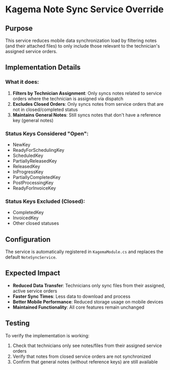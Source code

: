 # Kagema Note Sync Service Override

## Purpose
This service reduces mobile data synchronization load by filtering notes (and their attached files) to only include those relevant to the technician's assigned service orders.

## Implementation Details

### What it does:
1. **Filters by Technician Assignment**: Only syncs notes related to service orders where the technician is assigned via dispatch
2. **Excludes Closed Orders**: Only syncs notes from service orders that are not in closed/completed status
3. **Maintains General Notes**: Still syncs notes that don't have a reference key (general notes)

### Status Keys Considered "Open":
- NewKey
- ReadyForSchedulingKey
- ScheduledKey
- PartiallyReleasedKey
- ReleasedKey
- InProgressKey
- PartiallyCompletedKey
- PostProcessingKey
- ReadyForInvoiceKey

### Status Keys Excluded (Closed):
- CompletedKey
- InvoicedKey
- Other closed statuses

## Configuration
The service is automatically registered in `KagemaModule.cs` and replaces the default `NoteSyncService`.

## Expected Impact
- **Reduced Data Transfer**: Technicians only sync files from their assigned, active service orders
- **Faster Sync Times**: Less data to download and process
- **Better Mobile Performance**: Reduced storage usage on mobile devices
- **Maintained Functionality**: All core features remain unchanged

## Testing
To verify the implementation is working:
1. Check that technicians only see notes/files from their assigned service orders
2. Verify that notes from closed service orders are not synchronized
3. Confirm that general notes (without reference keys) are still available